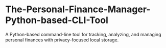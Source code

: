 # The-Personal-Finance-Manager-Python-based-CLI-Tool
A Python-based command-line tool for tracking, analyzing, and managing personal finances with privacy-focused local storage.
